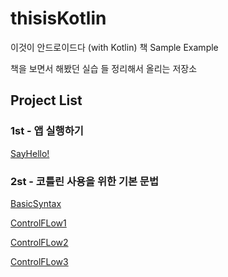# thisisKotlin
이것이 안드로이드다 (with Kotlin) 책 Sample Example

책을 보면서 해봤던 실습 들 정리해서 올리는 저장소

## Project List

### 1st - 앱 실행하기

[SayHello!](https://github.com/hkdong0694/thisisKotlin/tree/master/1st_01_SayHello)

### 2st - 코틀린 사용을 위한 기본 문법

[BasicSyntax](https://github.com/hkdong0694/thisisKotlin/tree/master/2st_01_BasicSyntax)

[ControlFLow1](https://github.com/hkdong0694/thisisKotlin/tree/master/2st_02_ControlFlow1)

[ControlFLow2](https://github.com/hkdong0694/thisisKotlin/tree/master/2st_02_ControlFlow2)

[ControlFLow3](https://github.com/hkdong0694/thisisKotlin/tree/master/2st_02_ControlFlow3)



